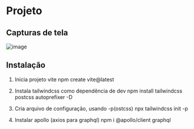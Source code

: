 # Projeto

## Capturas de tela
![image](https://user-images.githubusercontent.com/21281852/175834442-a8fd029a-31ec-45b4-9546-a37c0c70cd34.png)


## Instalação

1. Inicia projeto vite
    npm create vite@latest

2. Instala tailwindcss como dependência de dev
    npm install tailwindcss postcss autoprefixer -D

3. Cria arquivo de configuração, usando -p(ostcss)
    npx tailwindcss init -p

4. Instalar apollo (axios para graphql)
    npm i @apollo/client graphql
